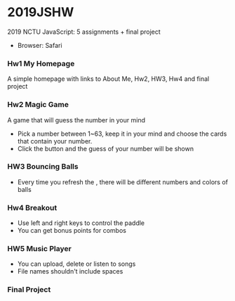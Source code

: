 # 2019JSHW
2019 NCTU JavaScript: 5 assignments + final project
* Browser: Safari

### Hw1 My Homepage 
A simple homepage with links to About Me, Hw2, HW3, Hw4 and final project

### Hw2 Magic Game
A game that will guess the number in your mind
* Pick a number between 1~63, keep it in your mind and choose the cards that contain your number.
* Click the button and the guess of your number will be shown

### HW3 Bouncing Balls 
* Every time you refresh the , there will be different numbers and colors of balls

### Hw4 Breakout
* Use left and right keys to control the paddle 
* You can get bonus points for combos

### HW5 Music Player 
* You can upload, delete or listen to songs
* File names shouldn't include spaces

### Final Project 
